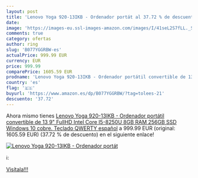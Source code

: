```yaml
---
layout: post
title: 'Lenovo Yoga 920-13IKB - Ordenador portát al 37.72 % de descuento'
date: 
image: 'https://images-eu.ssl-images-amazon.com/images/I/41seL2S7fLL._SL200_.jpg'
comments: true
category: ofertas
author: ring
slug: 'B077YGGRBW-es'
actualPrice: 999.99 EUR
currency: EUR
price: 999.99
comparePrice: 1605.59 EUR
prodname: 'Lenovo Yoga 920-13IKB - Ordenador portátil convertible de 13 9" FullHD  Intel Core I5-8250U  8GB RAM  256GB SSD  Windows 10  cobre. Teclado QWERTY español'
country: 'es'
flag: '🇪🇸'
buyurl: 'https://www.amazon.es/dp/B077YGGRBW/?tag=tolees-21'
descuento: '37.72'
---
```


Ahora mismo tienes [Lenovo Yoga 920-13IKB - Ordenador portátil convertible de 13 9" FullHD  Intel Core I5-8250U  8GB RAM  256GB SSD  Windows 10  cobre. Teclado QWERTY español](https://www.amazon.es/dp/B077YGGRBW/?tag=tolees-21) a 999.99 EUR (original: 1605.59 EUR) (37.72 %  de descuento) en el siguiente enlace!

[![Lenovo Yoga 920-13IKB - Ordenador portát](https://images-eu.ssl-images-amazon.com/images/I/41seL2S7fLL._SL200_.jpg)](https://www.amazon.es/dp/B077YGGRBW/?tag=tolees-21)

ℹ️:


[Visítala!!!](https://www.amazon.es/dp/B077YGGRBW/?tag=tolees-21)
